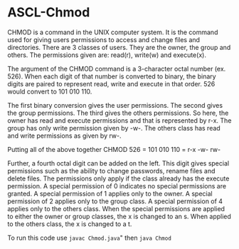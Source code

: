 # ASCL-Chmod

CHMOD is a command in the UNIX computer system. It is the command used for giving users
permissions to access and change files and directories. There are 3 classes of users. 
They are the owner, the group and others. The permissions given are: read(r), write(w) and execute(x).

The argument of the CHMOD command is a 3-character octal number (ex. 526). 
When each digit of that number is converted to binary, the binary digits are paired to represent read, 
write and execute in that order. 526 would convert to 101 010 110.

The first binary conversion gives the user permissions. The second gives the group permissions. 
The third gives the others permissions. So here, the owner has read and execute permissions and 
that is represented by r-x. The group has only write permission given by -w-. 
The others class has read and write permissions as given by rw-.

Putting all of the above together CHMOD 526 = 101 010 110 = r-x -w- rw-

Further, a fourth octal digit can be added on the left. This digit gives special permissions such as 
the ability to change passwords, rename files and delete files. The permissions only apply if the class
already has the execute permission. A special permission of 0 indicates no special permissions are granted. 
A special permission of 1 applies only to the owner. A special permission of 2 applies only to the group class.
A special permission of 4 applies only to the others class. When the special permissions are applied to either 
the owner or group classes, the x is changed to an s. When applied to the others class, the x is changed to a t.

To run this code use `javac Chmod.java`"
then `java Chmod`
